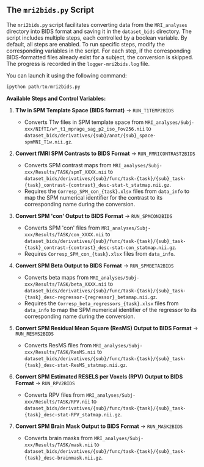 ## The `mri2bids.py` Script

The `mri2bids.py` script facilitates converting data from the `MRI_analyses` directory into BIDS format and saving it in the `dataset_bids` directory. The script includes multiple steps, each controlled by a boolean variable. By default, all steps are enabled. To run specific steps, modify the corresponding variables in the script. For each step, if the corresponding BIDS-formatted files already exist for a subject, the conversion is skipped. The progress is recorded in the `logger-mri2bids.log` file.

You can launch it using the following command:

```python
ipython path/to/mri2bids.py
```


**Available Steps and Control Variables:**

1. **T1w in SPM Template Space (BIDS format)** → `RUN_T1TEMP2BIDS`
   - Converts T1w files in SPM template space from `MRI_analyses/Subj-xxx/NIfTI/w*_t1_mprage_sag_p2_iso_Fov256.nii` to `dataset_bids/derivatives/{sub}/anat/{sub}_space-spmMNI_T1w.nii.gz`.

2. **Convert fMRI SPM Contrasts to BIDS Format** → `RUN_FMRICONTRAST2BIDS`
   - Converts SPM contrast maps from `MRI_analyses/Subj-xxx/Results/TASK/spmT_XXXX.nii` to `dataset_bids/derivatives/{sub}/func/task-{task}/{sub}_task-{task}_contrast-{contrast}_desc-stat-t_statmap.nii.gz`.
   - Requires the `Corresp_SPM_con_{task}.xlsx` files from `data_info` to map the SPM numerical identifier for the contrast to its corresponding name during the conversion.

3. **Convert SPM 'con' Output to BIDS Format** → `RUN_SPMCON2BIDS`
   - Converts SPM 'con' files from `MRI_analyses/Subj-xxx/Results/TASK/con_XXXX.nii` to `dataset_bids/derivatives/{sub}/func/task-{task}/{sub}_task-{task}_contrast-{contrast}_desc-stat-con_statmap.nii.gz`.
   - Requires `Corresp_SPM_con_{task}.xlsx` files from `data_info`.

4. **Convert SPM Beta Output to BIDS Format** → `RUN_SPMBETA2BIDS`
   - Converts beta maps from `MRI_analyses/Subj-xxx/Results/TASK/beta_XXXX.nii` to `dataset_bids/derivatives/{sub}/func/task-{task}/{sub}_task-{task}_desc-regressor-{regressor}_betamap.nii.gz`.
   - Requires the `Corresp_beta_regressors_{task}.xlsx` files from `data_info` to map the SPM numerical identifier of the regressor to its corresponding name during the conversion.

5. **Convert SPM Residual Mean Square (ResMS) Output to BIDS Format** → `RUN_RESMS2BIDS`
   - Converts ResMS files from `MRI_analyses/Subj-xxx/Results/TASK/ResMS.nii` to `dataset_bids/derivatives/{sub}/func/task-{task}/{sub}_task-{task}_desc-stat-ResMS_statmap.nii.gz`.

6. **Convert SPM Estimated RESELS per Voxels (RPV) Output to BIDS Format** → `RUN_RPV2BIDS`
   - Converts RPV files from `MRI_analyses/Subj-xxx/Results/TASK/RPV.nii` to `dataset_bids/derivatives/{sub}/func/task-{task}/{sub}_task-{task}_desc-stat-RPV_statmap.nii.gz`.

7. **Convert SPM Brain Mask Output to BIDS Format** → `RUN_MASK2BIDS`
   - Converts brain masks from `MRI_analyses/Subj-xxx/Results/TASK/mask.nii` to `dataset_bids/derivatives/{sub}/func/task-{task}/{sub}_task-{task}_desc-brainmask.nii.gz`.